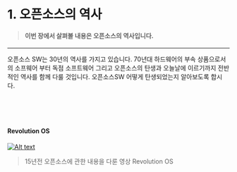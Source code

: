 # 1. 오픈소스의 역사 


> #### 이번 장에서 살펴볼 내용은 오픈소스의 역사입니다.

<hr>

 오픈소스 SW는 30년의 역사를 가지고 있습니다. 70년대 하드웨어의 부속 상품으로서의 소프웨어 부터 독점 소프트웨어 그리고 오픈소스의 탄생과 오늘날에 이르기까지 전반적인 역사를 함께 다룰 것입니다. 오픈소스SW 어떻게 탄생되었는지 알아보도록 합시다.

<br> <br> <br>

#### Revolution OS

 [![Alt text](https://img.youtube.com/vi/4ZHloJVhcRY/0.jpg)](https://www.youtube.com/watch?v=4ZHloJVhcRY&t=0s)
 
 > 15년전 오픈소스에 관한 내용을 다룬 영상 Revolution OS
